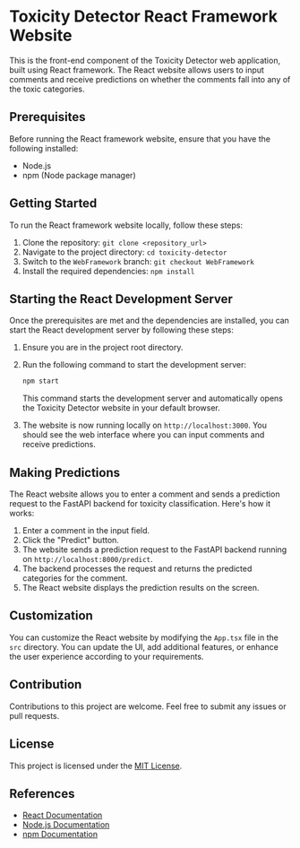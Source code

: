 # Toxicity Detector React Framework Website

This is the front-end component of the Toxicity Detector web application, built using React framework. The React website allows users to input comments and receive predictions on whether the comments fall into any of the toxic categories.

## Prerequisites

Before running the React framework website, ensure that you have the following installed:

- Node.js
- npm (Node package manager)

## Getting Started

To run the React framework website locally, follow these steps:

1. Clone the repository: `git clone <repository_url>`
2. Navigate to the project directory: `cd toxicity-detector`
3. Switch to the `WebFramework` branch: `git checkout WebFramework`
4. Install the required dependencies: `npm install`

## Starting the React Development Server

Once the prerequisites are met and the dependencies are installed, you can start the React development server by following these steps:

1. Ensure you are in the project root directory.
2. Run the following command to start the development server:

   ```bash
   npm start
   ```

   This command starts the development server and automatically opens the Toxicity Detector website in your default browser.

3. The website is now running locally on `http://localhost:3000`. You should see the web interface where you can input comments and receive predictions.

## Making Predictions

The React website allows you to enter a comment and sends a prediction request to the FastAPI backend for toxicity classification. Here's how it works:

1. Enter a comment in the input field.
2. Click the "Predict" button.
3. The website sends a prediction request to the FastAPI backend running on `http://localhost:8000/predict`.
4. The backend processes the request and returns the predicted categories for the comment.
5. The React website displays the prediction results on the screen.

## Customization

You can customize the React website by modifying the `App.tsx` file in the `src` directory. You can update the UI, add additional features, or enhance the user experience according to your requirements.

## Contribution

Contributions to this project are welcome. Feel free to submit any issues or pull requests.

## License

This project is licensed under the [MIT License](LICENSE).

## References

- [React Documentation](https://reactjs.org/)
- [Node.js Documentation](https://nodejs.org/)
- [npm Documentation](https://docs.npmjs.com/)
